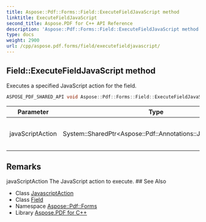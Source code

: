 ```yaml
---
title: Aspose::Pdf::Forms::Field::ExecuteFieldJavaScript method
linktitle: ExecuteFieldJavaScript
second_title: Aspose.PDF for C++ API Reference
description: 'Aspose::Pdf::Forms::Field::ExecuteFieldJavaScript method. Executes a specified JavaScript action for the field in C++.'
type: docs
weight: 2900
url: /cpp/aspose.pdf.forms/field/executefieldjavascript/
---
```

## Field::ExecuteFieldJavaScript method


Executes a specified JavaScript action for the field.

```cpp
ASPOSE_PDF_SHARED_API void Aspose::Pdf::Forms::Field::ExecuteFieldJavaScript(System::SharedPtr<Aspose::Pdf::Annotations::JavascriptAction> javaScriptAction)
```


| Parameter | Type | Description |
| --- | --- | --- |
| javaScriptAction | System::SharedPtr\<Aspose::Pdf::Annotations::JavascriptAction\> | The JavaScript action to execute. |
## Remarks


<parameterlist kind="param">
  <parameteritem>
    <parameternamelist>
      <parametername>javaScriptAction</parametername>
    </parameternamelist>
    <parameterdescription>
      <para>The JavaScript action to execute.</para>
    </parameterdescription>
  </parameteritem>
</parameterlist>
## See Also

* Class [JavascriptAction](../../../aspose.pdf.annotations/javascriptaction/)
* Class [Field](../)
* Namespace [Aspose::Pdf::Forms](../../)
* Library [Aspose.PDF for C++](../../../)
